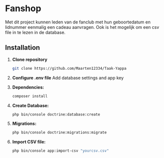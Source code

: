 # Fanshop

Met dit project kunnen leden van de fanclub met hun geboortedatum en lidnummer eenmalig een cadeau aanvragen.
Ook is het mogelijk om een csv file in te lezen in de database.

## Installation

1. **Clone repository**

   ```bash
   git clone https://github.com/Maarten12334/Taak-Yappa
   ```

2. **Configure .env file**
   Add database settings and app key

3. **Dependencies:**

   ```bash
   composer install
   ```

4. **Create Database:**

   ```bash
   php bin/console doctrine:database:create
   ```

5. **Migrations:**

   ```bash
   php bin/console doctrine:migrations:migrate
   ```

6. **Import CSV file:**
   ```bash
   php bin/console app:import-csv "yourcsv.csv"
   ```
